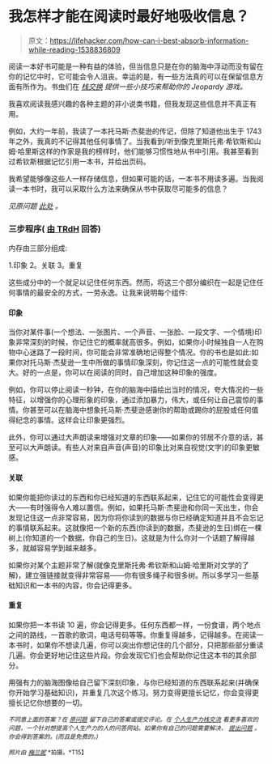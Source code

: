 # 我怎样才能在阅读时最好地吸收信息？

> 原文：<https://lifehacker.com/how-can-i-best-absorb-information-while-reading-1538836809>

阅读一本好书可能是一种有益的体验，但当信息只是在你的脑海中浮动而没有留在你的记忆中时，它可能会令人沮丧。幸运的是，有一些方法真的可以在保留信息方面有所作为。书虫们在 [*栈交换*](http://productivity.stackexchange.com/?utm_source=lifehacker&utm_medium=syndication&utm_campaign=crowdhacker&utm_content=productivity-108) *提供一些小技巧来帮助你的 Jeopardy 游戏。*



我喜欢阅读我感兴趣的各种主题的非小说类书籍，但我发现这些信息并不真正有用。

例如，大约一年前，我读了一本托马斯·杰斐逊的传记，但除了知道他出生于 1743 年之外，我真的不记得其他任何事情了。当我看到/听到像克里斯托弗·希钦斯和山姆·哈里斯这样的作家是我的榜样时，他们能够习惯性地从书中引用。我甚至看到过希钦斯根据记忆引用一本书，并给出页码。

我希望能够像这些人一样存储信息，但如果可能的话，一本书不用读多遍。当我阅读一本书时，我可以采取什么方法来确保从书中获取尽可能多的信息？

*见原问题* [*此处*](http://productivity.stackexchange.com/q/8638/6736?utm_source=lifehacker&utm_medium=syndication&utm_campaign=crowdhacker&utm_content=productivity-108) *。*

### 三步程序( [由 TRdH](http://productivity.stackexchange.com/questions/8638/what-methods-can-i-undertake-to-ensure-i-get-the-most-possible-information-fro/8660#8660) 回答)

内存由三部分组成:

1.印象
2。关联
3。重复

这些成分中的一个就足以记住任何东西。然而，将这三个部分编织在一起是记住任何事情的最安全的方式，一劳永逸。让我来说明每个组件:

#### **印象**

当你对某件事(一个想法、一张图片、一个声音、一张脸、一段文字、一个情境)印象非常深刻的时候，你记住它的概率就高很多。例如，如果你小时候独自一人在购物中心迷路了一段时间，你可能会非常准确地记得整个情况。你的书也是如此:如果你对托马斯·杰斐逊一生中所做的事情印象深刻，你记住这一点的可能性就会变大。好的一点是，你可以在阅读的同时，自己增加这种印象的强度。

例如，你可以停止阅读一秒钟，在你的脑海中描绘出当时的情况，夸大情况的一些特征，以增强你的心理形象的印象，通过添加暴力，伟大，或任何让自己震惊的事情。你甚至可以在脑海中想象托马斯·杰斐逊感谢你的帮助或踢你的屁股或任何值得纪念的事情。这样会让印象更强烈。

此外，你可以通过大声朗读来增强对文章的印象——如果你的邻居不介意的话，甚至可以大声朗读。有些人对来自声音(声音)的印象比对来自视觉(文字)的印象更敏感。

#### **关联**

如果你能把你读过的东西和你已经知道的东西联系起来，记住它的可能性会变得更大——有时强得令人难以置信。例如，如果托马斯·杰斐逊和你同一天出生，你会发现记住这一点非常容易，因为你将你读到的数据与你已经确定知道并且不会忘记的事情联系起来。这就像把一个新的东西(你读到的数据，杰斐逊的生日)绑在一棵树上(你知道的一个数据，你自己的生日)。这就是为什么你对一个话题了解得越多，就越容易学到越来越多。

如果你对某个主题非常了解(就像克里斯托弗·希钦斯和山姆·哈里斯对文学的了解)，建立强链接就变得非常容易——你有很多绳子和很多树。所以多学习一些基础知识和一本书的内容，你会记得更多。

#### **重复**

如果你把一本书读 10 遍，你会记得更多。任何东西都一样，一份食谱，两个地点之间的路线，一首歌的歌词，电话号码等等。你重复得越多，记得越多。在阅读一本书时，如果你不想读几遍，你可以突出你想记住的几个部分，只把那些部分重读几遍。你会更好地记住这些片段。你会发现它们也会帮助你记住这本书的其余部分。

用强有力的脑海图像给自己留下深刻印象，与你已经知道的东西联系起来(并确保你开始学习基础知识)，并重复几次这个练习。努力变得更擅长记忆，你会变得更擅长记忆你想要的一切。

<small>*不同意上面的答案？在*</small> [<small>*原问题*</small>](http://productivity.stackexchange.com/q/8638/6736?utm_source=lifehacker&utm_medium=syndication&utm_campaign=crowdhacker&utm_content=productivity-108) <small>*留下自己的答案或提交评论。在*</small> [<small>*个人生产力栈交流*</small>](http://productivity.stackexchange.com/?utm_source=lifehacker&utm_medium=syndication&utm_campaign=crowdhacker&utm_content=productivity-108) <small>*看更多喜欢的问题，一个针对想提高个人生产力的人的问答网站。如果你有自己的问题需要解决，*</small> [<small>*提出问题*</small>](http://productivity.stackexchange.com/questions/ask?utm_source=lifehacker&utm_medium=syndication&utm_campaign=crowdhacker&utm_content=productivity-108) <small>*。你会得到答案的。(而且是免费的。)*</small>

<small>*照片由*</small> [<small>*梅兰妮*</small>](http://www.shutterstock.com/pic.mhtml?id=81832147&src=id) <small>*拍摄。*T15】</small>